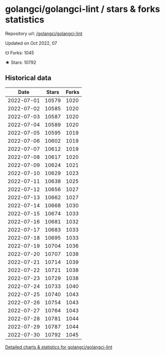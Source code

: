 # golangci/golangci-lint / stars & forks statistics

Repository url: [/golangci/golangci-lint](https://github.com/golangci/golangci-lint)

Updated on Oct 2022, 07

☋ Forks: 1045

★ Stars: 10792

## Historical data
| Date | Stars | Forks |
|------|-------|-------|
| 2022-07-01 | 10579 | 1020 | 
| 2022-07-02 | 10585 | 1020 | 
| 2022-07-03 | 10587 | 1020 | 
| 2022-07-04 | 10589 | 1020 | 
| 2022-07-05 | 10595 | 1019 | 
| 2022-07-06 | 10602 | 1019 | 
| 2022-07-07 | 10612 | 1019 | 
| 2022-07-08 | 10617 | 1020 | 
| 2022-07-09 | 10624 | 1021 | 
| 2022-07-10 | 10629 | 1023 | 
| 2022-07-11 | 10638 | 1025 | 
| 2022-07-12 | 10656 | 1027 | 
| 2022-07-13 | 10662 | 1027 | 
| 2022-07-14 | 10668 | 1030 | 
| 2022-07-15 | 10674 | 1033 | 
| 2022-07-16 | 10681 | 1032 | 
| 2022-07-17 | 10683 | 1033 | 
| 2022-07-18 | 10695 | 1033 | 
| 2022-07-19 | 10704 | 1036 | 
| 2022-07-20 | 10707 | 1038 | 
| 2022-07-21 | 10714 | 1039 | 
| 2022-07-22 | 10721 | 1038 | 
| 2022-07-23 | 10729 | 1038 | 
| 2022-07-24 | 10733 | 1040 | 
| 2022-07-25 | 10740 | 1043 | 
| 2022-07-26 | 10754 | 1043 | 
| 2022-07-27 | 10764 | 1043 | 
| 2022-07-28 | 10781 | 1044 | 
| 2022-07-29 | 10787 | 1044 | 
| 2022-07-30 | 10792 | 1045 | 


[Detailed charts & statistics for golangci/golangci-lint](https://reviewgithub.com/rep/golangci/golangci-lint)
